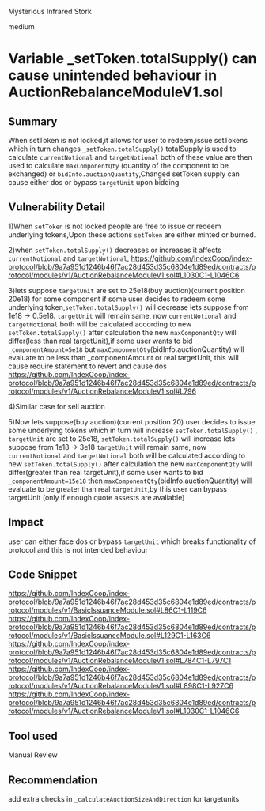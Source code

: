 Mysterious Infrared Stork

medium

# Variable _setToken.totalSupply() can cause unintended behaviour in AuctionRebalanceModuleV1.sol

## Summary
When setToken is not locked,it allows for user to redeem,issue setTokens which in turn changes `_setToken.totalSupply()`
totalSupply is used to calculate `currentNotional` and `targetNotional` both of these value are then used to calculate `maxComponentQty` (quantity of the component to be exchanged) or `bidInfo.auctionQuantity`,Changed setToken supply can cause either dos or bypass `targetUnit` upon bidding


## Vulnerability Detail

1)When `setToken` is not locked people are free to issue or redeem underlying tokens,Upon these actions `setToken` are either minted or burned.

2)when `setToken.totalSupply()` decreases or increases it affects `currentNotional` and `targetNotional`,
https://github.com/IndexCoop/index-protocol/blob/9a7a951d1246b46f7ac28d453d35c6804e1d89ed/contracts/protocol/modules/v1/AuctionRebalanceModuleV1.sol#L1030C1-L1046C6

3)lets suppose  `targetUnit` are set to 25e18(buy auction)(current position 20e18) for some component if some user decides to redeem some underlying token,`setToken.totalSupply()` will decrease lets suppose from 1e18 -> 0.5e18. `targetUnit` will remain same, now `currentNotional` and `targetNotional` both will be calculated according to new `setToken.totalSupply()` after calculation the new `maxComponentQty` will differ(less than real targetUnit),if some user wants to bid `_componentAmount=5e18` but `maxComponentQty`(bidInfo.auctionQuantity) will evaluate to be less than _componentAmount or real targetUnit,
this will cause require statement to revert and cause dos
https://github.com/IndexCoop/index-protocol/blob/9a7a951d1246b46f7ac28d453d35c6804e1d89ed/contracts/protocol/modules/v1/AuctionRebalanceModuleV1.sol#L796

4)Similar case for sell auction

5)Now lets suppose(buy auction)(current position 20) user decides to issue some underlying tokens which in turn will increase `setToken.totalSupply()` ,
`targetUnit` are set to 25e18, `setToken.totalSupply()` will increase lets suppose from 1e18 -> 3e18 `targetUnit` will remain same, now `currentNotional` and `targetNotional` both will be calculated according to new `setToken.totalSupply()` after calculation the new `maxComponentQty` will differ(greater than real targetUnit),if some user wants to bid `_componentAmount=15e18` then `maxComponentQty`(bidInfo.auctionQuantity) will evaluate to be greater than real `targetUnit`,by this user can bypass targetUnit
(only if enough quote assests are avaliable)

## Impact
user can either face dos or bypass `targetUnit` which breaks functionality of protocol and this is not intended behaviour

## Code Snippet
https://github.com/IndexCoop/index-protocol/blob/9a7a951d1246b46f7ac28d453d35c6804e1d89ed/contracts/protocol/modules/v1/BasicIssuanceModule.sol#L86C1-L119C6
https://github.com/IndexCoop/index-protocol/blob/9a7a951d1246b46f7ac28d453d35c6804e1d89ed/contracts/protocol/modules/v1/BasicIssuanceModule.sol#L129C1-L163C6
https://github.com/IndexCoop/index-protocol/blob/9a7a951d1246b46f7ac28d453d35c6804e1d89ed/contracts/protocol/modules/v1/AuctionRebalanceModuleV1.sol#L784C1-L797C1
https://github.com/IndexCoop/index-protocol/blob/9a7a951d1246b46f7ac28d453d35c6804e1d89ed/contracts/protocol/modules/v1/AuctionRebalanceModuleV1.sol#L898C1-L927C6
https://github.com/IndexCoop/index-protocol/blob/9a7a951d1246b46f7ac28d453d35c6804e1d89ed/contracts/protocol/modules/v1/AuctionRebalanceModuleV1.sol#L1030C1-L1046C6


## Tool used

Manual Review

## Recommendation
add extra checks in `_calculateAuctionSizeAndDirection` for targetunits

